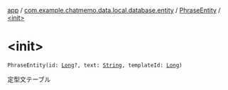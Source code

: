 [app](../../index.md) / [com.example.chatmemo.data.local.database.entity](../index.md) / [PhraseEntity](index.md) / [&lt;init&gt;](./-init-.md)

# &lt;init&gt;

`PhraseEntity(id: `[`Long`](https://kotlinlang.org/api/latest/jvm/stdlib/kotlin/-long/index.html)`?, text: `[`String`](https://kotlinlang.org/api/latest/jvm/stdlib/kotlin/-string/index.html)`, templateId: `[`Long`](https://kotlinlang.org/api/latest/jvm/stdlib/kotlin/-long/index.html)`)`

定型文テーブル

